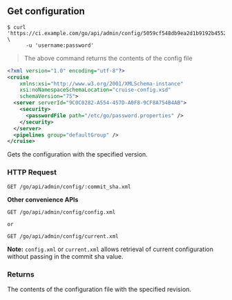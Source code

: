 ## Get configuration 

```shell
$ curl 'https://ci.example.com/go/api/admin/config/5059cf548db9ea2d1b9192b45529ccf0.xml' \
      -u 'username:password' 
```

> The above command returns the contents of the config file

```xml
<?xml version="1.0" encoding="utf-8"?>
<cruise 
    xmlns:xsi="http://www.w3.org/2001/XMLSchema-instance" 
    xsi:noNamespaceSchemaLocation="cruise-config.xsd" 
    schemaVersion="75">
  <server serverId="9C0C0282-A554-457D-A0F8-9CF8A754B4AB">
    <security>
      <passwordFile path="/etc/go/password.properties" />
    </security>
  </server>
  <pipelines group="defaultGroup" />
</cruise>
```

Gets the configuration with the specified version.

### HTTP Request

`GET /go/api/admin/config/:commit_sha.xml`

**Other convenience APIs**

`GET /go/api/admin/config/config.xml`
    
    or
    
`GET /go/api/admin/config/current.xml`

<aside class="notice">
  <strong>Note:</strong> <code>config.xml</code> or <code>current.xml</code> allows retrieval of current configuration without passing in the commit sha value.
</aside>

### Returns

The contents of the configuration file with the specified revision. 

